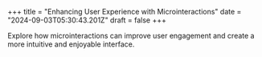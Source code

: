 +++
title = "Enhancing User Experience with Microinteractions"
date = "2024-09-03T05:30:43.201Z"
draft = false
+++

  Explore how microinteractions can improve user engagement and create a more intuitive and enjoyable interface.
        